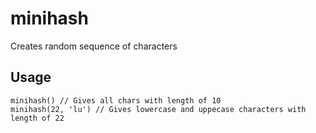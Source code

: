 # minihash

Creates random sequence of characters

## Usage

```
minihash() // Gives all chars with length of 10
minihash(22, 'lu') // Gives lowercase and uppecase characters with length of 22
```
